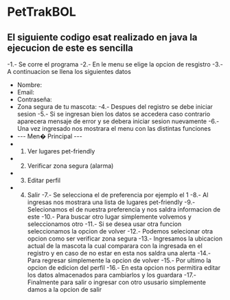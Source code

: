 # PetTrakBOL
## El siguiente codigo esat realizado en java la ejecucion de este es sencilla
-1.- Se corre el programa
-2.- En le menu se elige la opcion de resgistro
-3.- A continuacion se llena los siguientes datos
-    Nombre: 
-    Email: 
-    Contraseña: 
-    Zona segura de tu mascota:
-4.- Despues del registro se debe iniciar sesion
-5.- Si se ingresan bien los datos se accedera caso contrario aparecera mensaje de error y se debera iniciar sesion nuevamente
-6.- Una vez ingresado nos mostrara el menu con las distintas funciones
-    --- Men� Principal ---
-    1. Ver lugares pet-friendly
-    2. Verificar zona segura (alarma)
-    3. Editar perfil
-    4. Salir
-7.- Se selecciona el de preferencia por ejemplo el 1
-8.- Al ingresas nos mostrara una lista de lugares pet-friendly
-9.- Selecionamos el de nuestra preferencia y nos saldra informacion de este
-10.- Para buscar otro lugar simplemente volvemos y seleccionamos otro
-11.- Si se desea usar otra funcion seleccionamos la opcion de volver
-12.- Podemos selecionar otra opcion como ser verificar zona segura
-13.- Ingresamos la ubicacion actual de la mascota la cual comparara con la ingresada en el registro y en caso de no estar en esta nos saldra una alerta
-14.- Para regresar simplemente la opcion de volver
-15.- Por ultimo la opcion de edicion del perfil
-16.- En esta opcion nos permitira editar los datos almacenados para cambiarlos y los guardara
-17.- Finalmente para salir o ingresar con otro ususario simplemente damos a la opcion de salir
